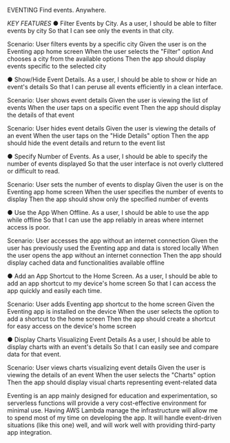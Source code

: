EVENTING
Find events. Anywhere.

*KEY FEATURES*
● Filter Events by City.
    As a user,
    I should be able to filter events by city
    So that I can see only the events in that city.

  Scenario: User filters events by a specific city
    Given the user is on the Eventing app home screen
    When the user selects the "Filter" option
    And chooses a city from the available options
    Then the app should display events specific to the selected city

● Show/Hide Event Details.
    As a user,
    I should be able to show or hide an event's details
    So that I can peruse all events efficiently in a clean interface.

  Scenario: User shows event details
    Given the user is viewing the list of events
    When the user taps on a specific event
    Then the app should display the details of that event

  Scenario: User hides event details
    Given the user is viewing the details of an event
    When the user taps on the "Hide Details" option
    Then the app should hide the event details and return to the event list

● Specify Number of Events.
    As a user,
    I should be able to specify the number of events displayed
    So that the user interface is not overly cluttered or difficult to read.

  Scenario: User sets the number of events to display
    Given the user is on the Eventing app home screen
    When the user specifies the number of events to display
    Then the app should show only the specified number of events


● Use the App When Offline.
    As a user,
    I should be able to use the app while offline
    So that I can use the app reliably in areas where internet access is poor.

  Scenario: User accesses the app without an internet connection
    Given the user has previously used the Eventing app and data is stored locally
    When the user opens the app without an internet connection
    Then the app should display cached data and functionalities available offline

● Add an App Shortcut to the Home Screen.
    As a user,
    I should be able to add an app shortcut to my device's home screen
    So that I can access the app quickly and easily each time.

  Scenario: User adds Eventing app shortcut to the home screen
    Given the Eventing app is installed on the device
    When the user selects the option to add a shortcut to the home screen
    Then the app should create a shortcut for easy access on the device's home screen

● Display Charts Visualizing Event Details
    As a user,
    I should be able to display charts with an event's details 
    So that I can easily see and compare data for that event.

  Scenario: User views charts visualizing event details
    Given the user is viewing the details of an event
    When the user selects the "Charts" option
    Then the app should display visual charts representing event-related data


Eventing is an app mainly designed for education and experimentation, so serverless functions will provide a very cost-effective environment for minimal use. Having AWS Lambda manage the infrastructure will allow me to spend most of my time on developing the app. It will handle event-driven situations (like this one) well, and will work well with providing third-party app integration.